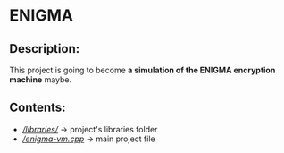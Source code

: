 # ENIGMA

## Description:
This project is going to become **a simulation of the ENIGMA encryption machine** maybe.

## Contents:
- *[/libraries/](/libraries)* -> project's libraries folder
- *[/enigma-vm.cpp](/enigma-vm.cpp)* -> main project file
